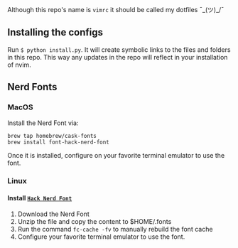 Although this repo's name is `vimrc` it should be called my dotfiles ¯\_(ツ)_/¯

## Installing the configs
Run `$ python install.py`. It will create symbolic links to the files and folders in this repo. This way any updates in the repo will reflect in your installation of nvim.

## Nerd Fonts
### MacOS
Install the Nerd Font via:
```
brew tap homebrew/cask-fonts
brew install font-hack-nerd-font
```

Once it is installed, configure on your favorite terminal emulator to use the font.

### Linux
#### Install [`Hack Nerd Font`](https://www.nerdfonts.com/font-downloads)
1. Download the Nerd Font
1. Unzip the file and copy the content to $HOME/.fonts
1. Run the command `fc-cache -fv` to manually rebuild the font cache
1. Configure your favorite terminal emulator to use the font.
